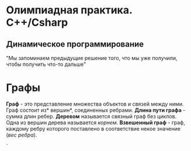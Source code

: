 # Олимпиадная практика. C++/Csharp
## Динамическое программирование
"Мы запоминаем предыдущие решение того, что мы уже получили, чтобы получить что-то дальше"

# Графы
**Граф** - это представление множества объектов и связей между ними. Граф состоит из* вершин*, соединенных ребрами.
**Длина пути графа** - сумма длин ребер.
**Деревом** называется связный граф без циклов. Одна из вершин дерева называется *корнем*.
**Взвешенный граф** - граф, каждому ребру которого поставлено в соответствие некое значение (*вес ребра*).

 `